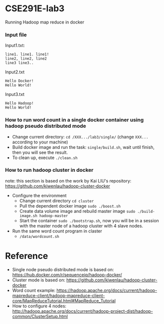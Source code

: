 # CSE291E-lab3
Running Hadoop map reduce in docker

### Input file
Input1.txt:
```
line1. line1. line1!
line2, line2, line2
line3 line3..

```

Input2.txt
```
Hello Docker!
Hello World!

```

Input3.txt
```
Hello Hadoop!
Hello World!

```

### How to run word count in a single docker container using hadoop pseudo distributed mode
* Change current directory: `cd /XXX.../lab3/single/` (change `XXX...` according to your machine)
* Build docker image and run the task: `single/build.sh`, wait until finish, then you will see the result.
* To clean up, execute `./clean.sh`

### How to run hadoop cluster in docker
note: this section is based on the work by Kai LIU's repository: https://github.com/kiwenlau/hadoop-cluster-docker
* Configure the environment
    * Change current directory `cd cluster`
    * Pull the dependent docker image `sudo ./boost.sh`
    * Create data volume image and rebuild master image `sudo ./build-image.sh hadoop-master`
    * Start the container `sudo ./bootstrap.sh`, now you will be in a session with the master node of a hadoop cluster with 4 slave nodes.
* Run the same word count program in claster
    * `/data/wordcount.sh`


# Reference
 * Single node pseudo distributed mode is based on: https://hub.docker.com/r/sequenceiq/hadoop-docker/
 * Cluster mode is based on: https://github.com/kiwenlau/hadoop-cluster-docker
 * Word count example: https://hadoop.apache.org/docs/current/hadoop-mapreduce-client/hadoop-mapreduce-client-core/MapReduceTutorial.html#MapReduce_Tutorial
 * How to configure 4 nodes: http://hadoop.apache.org/docs/current/hadoop-project-dist/hadoop-common/ClusterSetup.html
